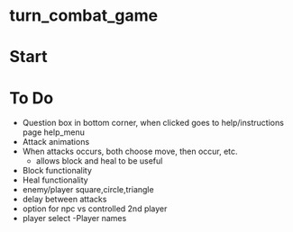 # turn_combat_game

# Start

# To Do
- Question box in bottom corner, when clicked goes to help/instructions page help_menu
- Attack animations
- When attacks occurs, both choose move, then occur, etc.
    - allows block and heal to be useful
- Block functionality
- Heal functionality
- enemy/player square,circle,triangle 
- delay between attacks
- option for npc vs controlled 2nd player
- player select
    -Player names

